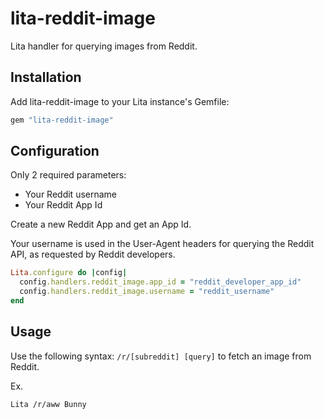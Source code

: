 # lita-reddit-image

Lita handler for querying images from Reddit.

## Installation

Add lita-reddit-image to your Lita instance's Gemfile:

``` ruby
gem "lita-reddit-image"
```

## Configuration

Only 2 required parameters:
* Your Reddit username
* Your Reddit App Id

Create a new Reddit App and get an App Id.

Your username is used in the User-Agent headers for querying the Reddit API, as
requested by Reddit developers.

```ruby
Lita.configure do |config|
  config.handlers.reddit_image.app_id = "reddit_developer_app_id"
  config.handlers.reddit_image.username = "reddit_username"
end
```

## Usage

Use the following syntax: `/r/[subreddit] [query]` to fetch an image from Reddit.

Ex.

```
Lita /r/aww Bunny
```
